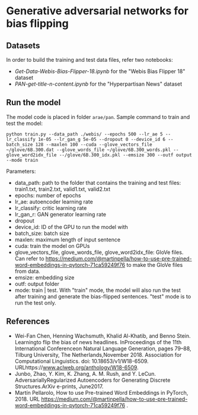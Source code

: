 # Generative adversarial networks for bias flipping

## Datasets
In order to build the training and test data files, refer two notebooks:
  - _Get-Data-Webis-Bias-Flipper-18.ipynb_ for the "Webis Bias Flipper 18" dataset
  - _PAN-get-title-n-content.ipynb_ for the "Hyperpartisan News" dataset
  
## Run the model
The model code is placed in folder ```arae/pan```.
Sample command to train and test the model:
```
python train.py --data_path ./webis/ --epochs 500 --lr_ae 5 --lr_classify 1e-05 --lr_gan_g 5e-05 --dropout 0 --device_id 6 --batch_size 128 --maxlen 100 --cuda --glove_vectors_file ~/glove/6B.300.dat --glove_words_file ~/glove/6B.300_words.pkl --glove_word2idx_file --/glove/6B.300_idx.pkl --emsize 300 --outf output --mode train
```
Parameters:
  - data_path: path to the folder that contains the training and test files: train1.txt, train2.txt, valid1.txt, valid2.txt
  - epochs: number of epochs
  - lr_ae: autoencoder learning rate
  - lr_classify: critic learning rate
  - lr_gan_r: GAN generator learning rate
  - dropout
  - device_id: ID of the GPU to run the model with
  - batch_size: batch size
  - maxlen: maximum length of input sentence
  - cuda: train the model on GPUs
  - glove_vectors_file, glove_words_file, glove_word2idx_file: GloVe files. Can refer to https://medium.com/@martinpella/how-to-use-pre-trained-word-embeddings-in-pytorch-71ca59249f76 to make the GloVe files from data.
  - emsize: embedding size
  - outf: output folder
  - mode: train | test. With "train" mode, the model will also run the test after training and generate the bias-flipped sentences. "test" mode is to run the test only.
  
## References
  - Wei-Fan Chen, Henning Wachsmuth, Khalid Al-Khatib, and Benno Stein. Learningto flip the bias of news headlines. InProceedings of the 11th International Conferenceon Natural Language Generation, pages 79–88, Tilburg University, The Netherlands,November 2018. Association for Computational Linguistics.  doi: 10.18653/v1/W18-6509. URLhttps://www.aclweb.org/anthology/W18-6509.
  - Junbo, Zhao, Y. Kim, K. Zhang, A. M. Rush, and Y. LeCun.  AdversariallyRegularized Autoencoders for Generating Discrete Structures.ArXiv e-prints, June2017.
  - Martín Pellarolo, How to use Pre-trained Word Embeddings in PyTorch, 2018. URL https://medium.com/@martinpella/how-to-use-pre-trained-word-embeddings-in-pytorch-71ca59249f76 .
